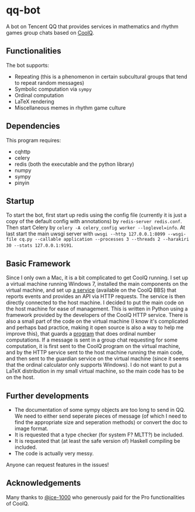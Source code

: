 # qq-bot
A bot on Tencent QQ that provides services in mathematics and rhythm games group chats based on [CoolQ](https://cqp.cc).

## Functionalities

The bot supports:
 - Repeating (this is a phenomenon in certain subcultural groups that tend to repeat random messages)
 - Symbolic computation via `sympy`
 - Ordinal computation
 - LaTeX rendering
 - Miscellaneous memes in rhythm game culture

## Dependencies

This program requires:
 - cqhttp
 - celery
 - redis (both the executable and the python library)
 - numpy
 - sympy
 - pinyin

## Startup

To start the bot, first start up redis using the config file (currently it is just a copy of the default config with annotations) by `redis-server redis.conf`. Then start Celery by `celery -A celery_config worker --loglevel=info`. At last start the main uwsgi server with `uwsgi --http 127.0.0.1:8099 --wsgi-file cq.py --callable application --processes 3 --threads 2 --harakiri 30 --stats 127.0.0.1:9191`.

## Basic Framework

Since I only own a Mac, it is a bit complicated to get CoolQ running. I set up a virtual machine running Windows 7, installed the main components on the virtual machine, and set up [a service](https://cqhttp.cc/) (available on the CoolQ BBS) that reports events and provides an API via HTTP requests. The service is then directly connected to the host machine. I decided to put the main code on the host machine for ease of management. This is written in Python using a framework provided by the developers of the CoolQ HTTP service. There is also a small part of the code on the virtual machine (I know it's complicated and perhaps bad practice, making it open source is also a way to help me improve this), that guards a [program](http://www.mtnmath.com/ord_0_3_1/ordinal.pdf) that does ordinal number computations. If a message is sent in a group chat requesting for some computation, it is first sent to the CoolQ program on the virtual machine, and by the HTTP service sent to the host machine running the main code, and then sent to the guardian service on the virtual machine (since it seems that the ordinal calculator only supports Windows).
I do not want to put a LaTeX distribution in my small virtual machine, so the main code has to be on the host.

## Further developments

 - The documentation of some sympy objects are too long to send in QQ. We need to either send seperate pieces of message (of which I need to find the appropriate size and seperation methods) or convert the doc to image format.
 - It is requested that a type checker (for system F? MLTT?) be included.
 - It is requested that (at least the safe version of) Haskell compiling be included.
 - The code is actually very messy.

Anyone can request features in the issues!

## Acknowledgements

Many thanks to [@ice-1000](https://github.com/ice1000) who generously paid for the Pro functionalities of CoolQ.

